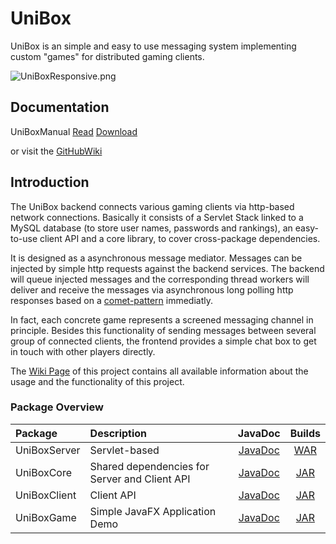 # UniBox

UniBox is an simple and easy to use messaging system implementing custom "games" for distributed gaming clients.

![UniBoxResponsive.png](http://alextape.github.io/UniBox/images/UniBoxResponsive.png)

## Documentation

UniBoxManual [Read](http://alextape.gitbooks.io/unibox/content/) [Download](https://www.gitbook.com/download/pdf/book/alextape/unibox)

or visit the [GitHubWiki](https://github.com/AlexTape/UniBox/wiki)

## Introduction

The UniBox backend connects various gaming clients via http-based network connections. Basically it consists of a Servlet Stack linked to a MySQL database (to store user names, passwords and rankings), an easy-to-use client API and a core library, to cover cross-package dependencies.

It is designed as a asynchronous message mediator. Messages can be injected by simple http requests against the backend services. The backend will queue injected messages and the corresponding thread workers will deliver and receive the messages via asynchronous long polling http responses based on a [comet-pattern](http://en.wikipedia.org/wiki/Comet_%28programming%29) immediatly.

In fact, each concrete game represents a screened messaging channel in principle. Besides this functionality of sending messages between several group of connected clients, the frontend provides a simple chat box to get in touch with other players directly.

The [Wiki Page](https://github.com/AlexTape/UniBox/wiki) of this project contains all available information about the usage and the functionality of this project.

### Package Overview
| Package      | Description |JavaDoc           | Builds  |
|:-------------|:------------|:-------------:|:-----:|
|UniBoxServer| Servlet-based |[JavaDoc](http://alextape.github.io/UniBox/JavaDoc/UniBoxServer/)|[WAR](http://alextape.github.io/UniBox/builds/UniBoxServer.war)|
|UniBoxCore| Shared dependencies for Server and Client API|[JavaDoc](http://alextape.github.io/UniBox/JavaDoc/UniBoxCore/)|[JAR](http://alextape.github.io/UniBox/builds/UniBoxCore.jar)|
|UniBoxClient | Client API |[JavaDoc](http://alextape.github.io/UniBox/JavaDoc/UniBoxClient/)|[JAR](http://alextape.github.io/UniBox/builds/UniBoxClient.jar)|
|UniBoxGame|Simple JavaFX Application Demo|[JavaDoc](http://alextape.github.io/UniBox/JavaDoc/UniBoxGame/)|[JAR](http://alextape.github.io/UniBox/builds/UniBoxGame.jar)|
